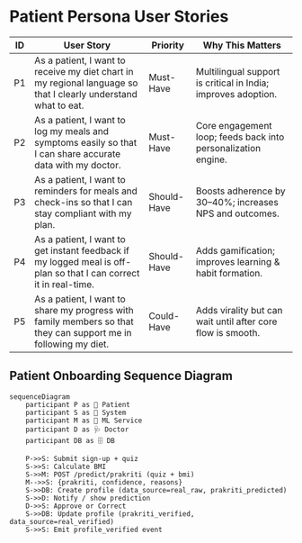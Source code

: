 # Patient Persona User Stories

| ID | User Story | Priority | Why This Matters |
|---|---|---|---|
| P1 | As a patient, I want to receive my diet chart in my regional language so that I clearly understand what to eat. | Must-Have | Multilingual support is critical in India; improves adoption. |
| P2 | As a patient, I want to log my meals and symptoms easily so that I can share accurate data with my doctor. | Must-Have | Core engagement loop; feeds back into personalization engine. |
| P3 | As a patient, I want to reminders for meals and check-ins so that I can stay compliant with my plan. | Should-Have | Boosts adherence by 30–40%; increases NPS and outcomes. |
| P4 | As a patient, I want to get instant feedback if my logged meal is off-plan so that I can correct it in real-time. | Should-Have | Adds gamification; improves learning & habit formation. |
| P5 | As a patient, I want to share my progress with family members so that they can support me in following my diet. | Could-Have | Adds virality but can wait until after core flow is smooth. |

## Patient Onboarding Sequence Diagram

```mermaid
sequenceDiagram
    participant P as 👤 Patient
    participant S as 🤖 System
    participant M as 🧠 ML Service
    participant D as 🩺 Doctor
    participant DB as 🗄️ DB

    P->>S: Submit sign-up + quiz
    S->>S: Calculate BMI
    S->>M: POST /predict/prakriti (quiz + bmi)
    M-->>S: {prakriti, confidence, reasons}
    S->>DB: Create profile (data_source=real_raw, prakriti_predicted)
    S->>D: Notify / show prediction
    D->>S: Approve or Correct
    S->>DB: Update profile (prakriti_verified, data_source=real_verified)
    S->>S: Emit profile_verified event
```